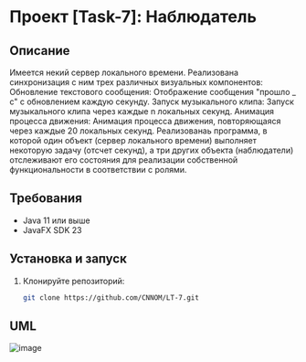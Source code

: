 # Проект [Task-7]: Наблюдатель

## Описание

Имеется некий сервер локального времени. Реализована синхронизация с ним трех различных визуальных компонентов:
Обновление текстового сообщения: Отображение сообщения "прошло _ с" с обновлением каждую секунду.
Запуск музыкального клипа: Запуск музыкального клипа через каждые n локальных секунд.
Анимация процесса движения: Анимация процесса движения, повторяющаяся через каждые 20 локальных секунд.
Реализованаь программа, в которой один объект (сервер локального времени) выполняет некоторую задачу (отсчет секунд), а три других объекта (наблюдатели) отслеживают его состояния для реализации собственной функциональности в соответствии с ролями.

## Требования

- Java 11 или выше
- JavaFX SDK 23

## Установка и запуск

1. Клонируйте репозиторий:
   ```bash
   git clone https://github.com/CNNOM/LT-7.git

## UML
![image](https://github.com/user-attachments/assets/c0b56212-637c-45dd-8f8d-04cbf6e2f55c)




